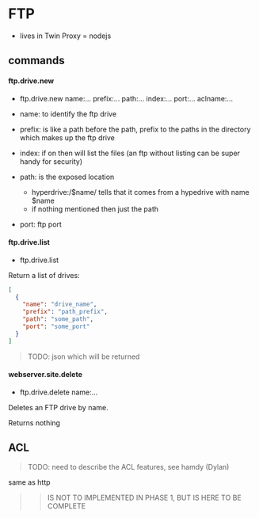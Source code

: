# FTP

- lives in Twin Proxy = nodejs

## commands

#### ftp.drive.new

- ftp.drive.new name:... prefix:... path:... index:... port:... aclname:...

- name: to identify the ftp drive
- prefix: is like a path before the path, prefix to the paths in the directory which makes up the ftp drive
- index: if on then will list the files (an ftp without listing can be super handy for security)
- path: is the exposed location
  - hyperdrive:/$name/ tells that it comes from a hypedrive with name $name
  - if nothing mentioned then just the path
- port: ftp port

#### ftp.drive.list

- ftp.drive.list

Return a list of drives:

```json
[
  {
    "name": "drive_name",
    "prefix": "path_prefix",
    "path": "some_path",
    "port": "some_port"
  }
]
```

> TODO: json which will be returned

#### webserver.site.delete

- ftp.drive.delete name:...

Deletes an FTP drive by name.

Returns nothing

## ACL

> TODO: need to describe the ACL features, see hamdy (Dylan)

same as http

> > IS NOT TO IMPLEMENTED IN PHASE 1, BUT IS HERE TO BE COMPLETE
